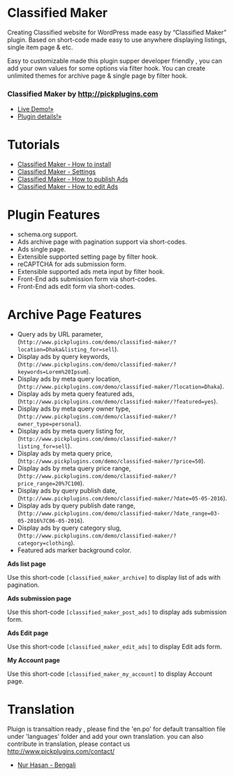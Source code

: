 # Classified Maker

Creating Classified website for WordPress made easy by “Classified Maker” plugin. Based on short-code made easy to use anywhere displaying listings, single item page & etc.

Easy to customizable made this plugin supper developer friendly , you can add your own values for some options via filter hook. You can create unlimited themes for archive page & single page by filter hook.

### Classified Maker by http://pickplugins.com
* [Live Demo!&raquo;](http://www.pickplugins.com/demo/classified-maker/)
* [Plugin details!&raquo;](http://www.pickplugins.com/item/classified-maker)


# Tutorials

* [Classified Maker - How to install](https://www.youtube.com/watch?v=4jwzy3MNKHA)
* [Classified Maker - Settings](https://www.youtube.com/watch?v=IzPYlIb6Bbk)
* [Classified Maker - How to publish Ads](https://www.youtube.com/watch?v=YOfpn02C548)
* [Classified Maker - How to edit Ads](https://www.youtube.com/watch?v=MzMovseYVcM)

# Plugin Features

* schema.org support.
* Ads archive page with pagination support via short-codes.
* Ads single page.
* Extensible supported setting page by filter hook.
* reCAPTCHA for ads submission form.
* Extensible supported ads meta input by filter hook.
* Front-End ads submission form via short-codes.
* Front-End ads edit form via short-codes.


# Archive Page Features

* Query ads by URL parameter, (`http://www.pickplugins.com/demo/classified-maker/?location=Dhaka&listing_for=sell`).
* Display ads by query keywords, (`http://www.pickplugins.com/demo/classified-maker/?keywords=Lorem%20Ipsum`).
* Display ads by meta query location, (`http://www.pickplugins.com/demo/classified-maker/?location=Dhaka`).
* Display ads by meta query featured ads, (`http://www.pickplugins.com/demo/classified-maker/?featured=yes`).
* Display ads by meta query owner type, (`http://www.pickplugins.com/demo/classified-maker/?owner_type=personal`).
* Display ads by meta query listing for, (`http://www.pickplugins.com/demo/classified-maker/?listing_for=sell`).
* Display ads by meta query price, (`http://www.pickplugins.com/demo/classified-maker/?price=50`).
* Display ads by meta query price range, (`http://www.pickplugins.com/demo/classified-maker/?price_range=20%7C100`).
* Display ads by query publish date, (`http://www.pickplugins.com/demo/classified-maker/?date=05-05-2016`).
* Display ads by query publish date range, (`http://www.pickplugins.com/demo/classified-maker/?date_range=03-05-2016%7C06-05-2016`).
* Display ads by query category slug, (`http://www.pickplugins.com/demo/classified-maker/?category=clothing`).
* Featured ads marker background color.


**Ads list page**

Use this short-code `[classified_maker_archive]` to display list of ads with pagination.


**Ads submission page**

Use this short-code `[classified_maker_post_ads]` to display ads submission form.


**Ads Edit page**

Use this short-code `[classified_maker_edit_ads]` to display Edit ads form.


**My Account page**

Use this short-code `[classified_maker_my_account]` to display Account page.




# Translation

Pluign is transaltion ready , please find the 'en.po' for default transaltion file under 'languages' folder and add your own translation. you can also contribute in translation, please contact us http://www.pickplugins.com/contact/

* [Nur Hasan - Bengali ](http://www.pickplugins.com)

